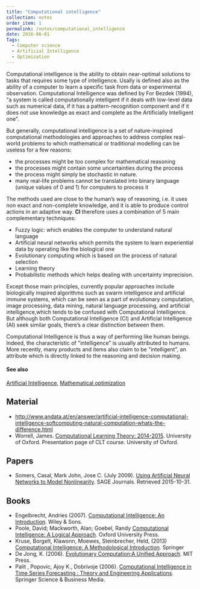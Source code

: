 ```yaml
---
title: "Computational intelligence"
collection: notes
order_item: 1
permalink: /notes/computational_intelligence
date: 2016-06-01
Tags:
  - Computer science
  - Artificial Intelligence
  - Optimization
---
```


Computational intelligence is the ability to obtain near-optimal solutions to tasks that requires some type of intelligence. Usally is defined also as the ability of a computer to learn a specific task from data or experimental observation. Computational Intelligence was defined by For Bezdek (1994), "a system is called computationally intelligent if it deals with low-level data such as numerical data, if it has a pattern-recognition component and if it does not use knowledge as exact and complete as the Artificially Intelligent one".

But generally, computational intelligence is a set of nature-inspired computational methodologies and approaches to address complex real-world problems to which mathematical or traditional modelling can be useless for a few reasons:
* the processes might be too complex for mathematical reasoning
* the processes might contain some uncertainties during the process
* the process might simply be stochastic in nature.
* many real-life problems cannot be translated into binary language (unique values of 0 and 1) for computers to process it

The methods used are close to the human’s way of reasoning, i.e. it uses non exact and non-complete knowledge, and it is able to produce control actions in an adaptive way. **CI** therefore uses a combination of 5 main complementary techniques:
* Fuzzy logic: which enables the computer to understand natural language
* Artificial neural networks which permits the system to learn experiential data by operating like the biological one
* Evolutionary computing which is based on the process of natural selection
* Learning theory
* Probabilistic methods which helps dealing with uncertainty imprecision.

Except those main principles, currently popular approaches include biologically inspired algorithms such as swarm intelligence and artificial immune systems, which can be seen as a part of evolutionary computation, image processing, data mining, natural language processing, and artificial intelligence,which tends to be confused with Computational Intelligence. But although both Computational Intelligence (CI) and Artificial Intelligence (AI) seek similar goals, there’s a clear distinction between them.

Computational Intelligence is thus a way of performing like human beings. Indeed, the characteristic of "intelligence" is usually attributed to humans. More recently, many products and items also claim to be "intelligent", an attribute which is directly linked to the reasoning and decision making.


#### See also
[Artificial Intelligence](/notes/artificial_intelligence), [Mathematical optimization](/notes/mathematical_optimization)


## Material
* http://www.andata.at/en/answer/artificial-intelligence-computational-intelligence-softcomputing-natural-computation-whats-the-difference.html
* Worrell, James. [Computational Learning Theory: 2014-2015](). University of Oxford. Presentation page of CLT course. University of Oxford.


## Papers
* Somers, Casal, Mark John, Jose C. (July 2009). [Using Artificial Neural Networks to Model Nonlinearity](http://citeseerx.ist.psu.edu/viewdoc/download?doi=10.1.1.727.6836&rep=rep1&type=pdf). SAGE Journals. Retrieved 2015-10-31.


## Books
* Engelbrecht, Andries (2007). [Computational Intelligence: An Introduction](https://www.goodreads.com/book/show/1657259.Computational_Intelligence). Wiley & Sons.
* Poole, David; Mackworth, Alan; Goebel, Randy  [Computational Intelligence: A Logical Approach](https://www.goodreads.com/book/show/1972447.Computational_Intelligence). Oxford University Press.
* Kruse, Borgelt, Klawonn, Moewes, Steinbrecher, Held, (2013) [Computational Intelligence: A Methodological Introduction](https://www.goodreads.com/book/show/17272589-computational-intelligence). Springer
* De Jong, K. (2006). [Evolutionary Computation:A Unified Approach](https://www.goodreads.com/book/show/27503893-evolutionary-computation). MIT Press.
* Palit , Popovic, Ajoy K., Dobrivoje (2006). [Computational Intelligence in Time Series Forecasting : Theory and Engineering Applications](https://www.goodreads.com/book/show/720510.Computational_Intelligence_in_Time_Series_Forecasting). Springer Science & Business Media.


